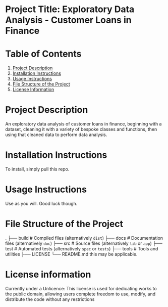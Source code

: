 # Project Title: Exploratory Data Analysis - Customer Loans in Finance
# Table of Contents
1. [Project Description](#project-description)
2. [Installation Instructions](#installation-instructions)
3. [Usage Instructions](#usage-instructions)
4. [File Structure of the Project](#file-structure-of-the-project)
5. [License Information](#license-information)
# Project Description
An exploratory data analysis of customer loans in finance, beginning with a dataset, cleaning it with a variety of bespoke classes and functions, then using that cleaned data to perform data analysis.

# Installation Instructions
To install, simply pull this repo.
# Usage Instructions
Use as you will. Good luck though.
# File Structure of the Project
.
├── build                   # Compiled files (alternatively `dist`)
├── docs                    # Documentation files (alternatively `doc`)
├── src                     # Source files (alternatively `lib` or `app`)
├── test                    # Automated tests (alternatively `spec` or `tests`)
├── tools                   # Tools and utilities
├── LICENSE
└── README.md
this may be applicable.
# License information
Currently under a Unlicence: This license is used for dedicating works to the public domain, allowing users complete freedom to use, modify, and distribute the code without any restrictions